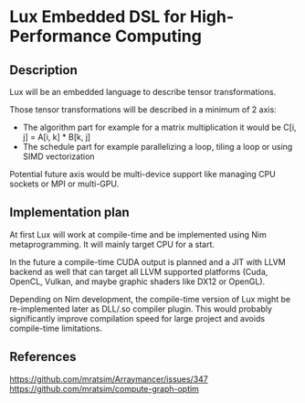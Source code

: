 # Lux Embedded DSL for High-Performance Computing


## Description

Lux will be an embedded language to describe tensor transformations.

Those tensor transformations will be described in a minimum of 2 axis:
  - The algorithm part for example for a matrix multiplication
    it would be C[i, j] = A[i, k] * B[k, j]
  - The schedule part for example parallelizing a loop, tiling a loop or using
    SIMD vectorization

Potential future axis would be multi-device support like
managing CPU sockets or MPI or multi-GPU.

## Implementation plan

At first Lux will work at compile-time and be implemented using Nim metaprogramming. It will mainly target CPU for a start.

In the future a compile-time CUDA output is planned and a JIT with LLVM backend as well that can target all LLVM supported platforms (Cuda, OpenCL, Vulkan, and maybe graphic shaders like DX12 or OpenGL).

Depending on Nim development, the compile-time version of Lux might be re-implemented later as DLL/.so compiler plugin. This would probably significantly improve compilation speed for large project and avoids compile-time limitations.

## References

https://github.com/mratsim/Arraymancer/issues/347
https://github.com/mratsim/compute-graph-optim
